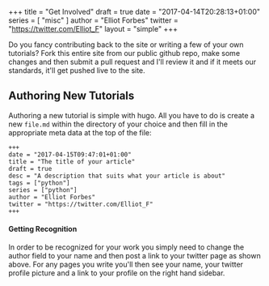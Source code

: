 +++
title = "Get Involved"
draft = true
date = "2017-04-14T20:28:13+01:00"
series = [ "misc" ]
author = "Elliot Forbes"
twitter = "https://twitter.com/Elliot_F"
layout = "simple"
+++

Do you fancy contributing back to the site or writing a few of your own tutorials? Fork this entire site from our public github repo, make some changes and then submit a pull request and I'll review it and if it meets our standards, it'll get pushed live to the site.

## Authoring New Tutorials

Authoring a new tutorial is simple with hugo. All you have to do is create a new `file.md` within the directory of your choice and then fill in the appropriate meta data at the top of the file:

```t
+++
date = "2017-04-15T09:47:01+01:00"
title = "The title of your article"
draft = true
desc = "A description that suits what your article is about"
tags = ["python"]
series = ["python"]
author = "Elliot Forbes"
twitter = "https://twitter.com/Elliot_F"
+++
```

#### Getting Recognition

In order to be recognized for your work you simply need to change the author field to your name and then post a link to your twitter page as shown above. For any pages you write you'll then see your name, your twitter profile picture and a link to your profile on the right hand sidebar.


